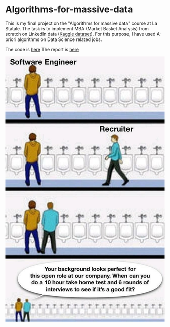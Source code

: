 # Algorithms-for-massive-data

This is my final project on the "Algorithms for massive data" course at La Statale. The task is to implement MBA (Market Basket Analysis) from scratch on LinkedIn data ([Kaggle dataset](https://www.kaggle.com/datasets/asaniczka/1-3m-linkedin-jobs-and-skills-2024)).
For this purpose, I have used A-priori algorithms on Data Science related jobs.

The code is [here](https://github.com/dariashcherbakovaaa/Algorithms-for-massive-data/blob/main/MBA_Shcherbakova.ipynb)
The report is [here]()

![LOL](https://github.com/dariashcherbakovaaa/Algorithms-for-massive-data/blob/meme/meme.jpeg)
